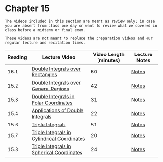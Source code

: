 Chapter 15
============================

```{warning}
The videos included in this section are meant as review only; in case you are absent from class one day or want to review what we covered in class before a midterm or final exam.

These videos are not meant to replace the preparation videos and our regular lecture and recitation times. 
```

|Reading|Lecture Video|Video Length (minutes)|Lecture Notes|
| --- | --- | --- | --- |
|15.1|[Double Integrals over Rectangles](https://ub.hosted.panopto.com/Panopto/Pages/Viewer.aspx?id=ef6892cb-2d92-492d-8164-a90a003a6ee5)|50|[Notes](https://buffalo.box.com/s/fdpp0pl5dygc0tbrorjk2kctu5lkzer1)|
|15.2|[Double Integrals over General Regions](https://ub.hosted.panopto.com/Panopto/Pages/Viewer.aspx?id=e366dc03-e6cc-4546-8546-a90a003ac8ad)|42|[Notes](https://buffalo.box.com/s/sthjx2mpn6encam9azabpkq2swraouck)|
|15.3|[Double Integrals in Polar Coordinates](https://ub.hosted.panopto.com/Panopto/Pages/Viewer.aspx?id=4968f404-d6ef-46bb-a527-a90a003b40a1)|31|[Notes](https://buffalo.box.com/s/qjmb48hhqfpg22nfik4cfvvjd5jk5h8a)|
|15.4|[Applications of Double Integrals](https://ub.hosted.panopto.com/Panopto/Pages/Viewer.aspx?id=3aa3ae51-0367-4c20-ae97-a90a003b8b0e)|22|[Notes](https://buffalo.box.com/s/v79btdn8od5hxzn4r4lenuviwz6osmir)|
|15.6|[Triple Integrals](https://ub.hosted.panopto.com/Panopto/Pages/Viewer.aspx?id=15bb19dc-54e2-400a-a1e6-a90a003bf09c)|51|[Notes](https://buffalo.box.com/s/6z2yy3rxm7c4aq5mr0i6hqvp91xgkofy)|
|15.7|[Triple Integrals in Cylindrical Coordinates](https://ub.hosted.panopto.com/Panopto/Pages/Viewer.aspx?id=6ca225eb-f6ee-40f0-ae6e-a90a003c425e)|20|[Notes](https://buffalo.box.com/s/zcfi6unkjfz2owd6pc5agzfohc3w4bwg)|
|15.8|[Triple Integrals in Spherical Coordinates](https://ub.hosted.panopto.com/Panopto/Pages/Viewer.aspx?id=c03c68a3-00c4-4fad-917f-a90a003c7ac7)|24|[Notes](https://buffalo.box.com/s/3wna0d53unrhmk04yqt94df1ozemptx8)|


